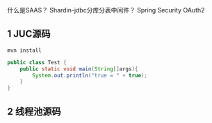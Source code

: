 什么是SAAS？
Shardin-jdbc分库分表中间件？
Spring Security OAuth2


## 1 JUC源码

```
mvn install
```
```java
public class Test {
    public static void main(String[]args){
        System.out.println("true = " + true);            
    }
}
```
## 2 线程池源码